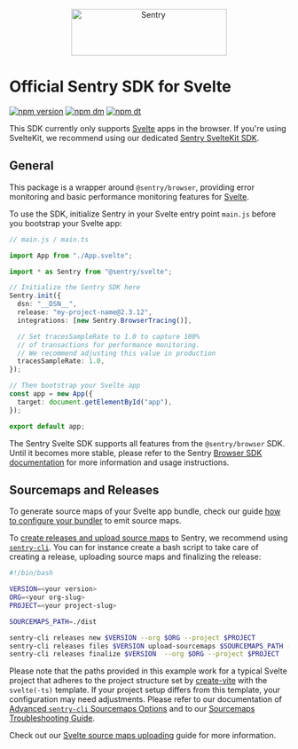 <p align="center">
  <a href="https://sentry.io/?utm_source=github&utm_medium=logo" target="_blank">
    <img src="https://sentry-brand.storage.googleapis.com/sentry-wordmark-dark-280x84.png" alt="Sentry" width="280" height="84">
  </a>
</p>

# Official Sentry SDK for Svelte

[![npm version](https://img.shields.io/npm/v/@sentry/svelte.svg)](https://www.npmjs.com/package/@sentry/svelte)
[![npm dm](https://img.shields.io/npm/dm/@sentry/svelte.svg)](https://www.npmjs.com/package/@sentry/svelte)
[![npm dt](https://img.shields.io/npm/dt/@sentry/svelte.svg)](https://www.npmjs.com/package/@sentry/svelte)

This SDK currently only supports [Svelte](https://svelte.dev/) apps in the browser.
If you're using SvelteKit, we recommend using our dedicated [Sentry SvelteKit SDK](https://github.com/getsentry/sentry-javascript/tree/develop/packages/sveltekit).

## General

This package is a wrapper around `@sentry/browser`, providing error monitoring and basic performance monitoring
features for [Svelte](https://svelte.dev/).

To use the SDK, initialize Sentry in your Svelte entry point `main.js` before you bootstrap your Svelte app:

```ts
// main.js / main.ts

import App from "./App.svelte";

import * as Sentry from "@sentry/svelte";

// Initialize the Sentry SDK here
Sentry.init({
  dsn: "__DSN__",
  release: "my-project-name@2.3.12",
  integrations: [new Sentry.BrowserTracing()],

  // Set tracesSampleRate to 1.0 to capture 100%
  // of transactions for performance monitoring.
  // We recommend adjusting this value in production
  tracesSampleRate: 1.0,
});

// Then bootstrap your Svelte app
const app = new App({
  target: document.getElementById("app"),
});

export default app;
```

The Sentry Svelte SDK supports all features from the `@sentry/browser` SDK. Until it becomes more stable, please refer to the Sentry [Browser SDK documentation](https://docs.sentry.io/platforms/javascript/) for more information and usage instructions.

## Sourcemaps and Releases

To generate source maps of your Svelte app bundle, check our guide [how to configure your bundler](https://docs.sentry.io/platforms/javascript/guides/svelte/sourcemaps/generating/) to emit source maps.

To [create releases and upload source maps](https://docs.sentry.io/platforms/javascript/sourcemaps/uploading/cli/) to Sentry, we recommend using [`sentry-cli`](https://github.com/getsentry/sentry-cli). You can for instance create a bash script to take care of creating a release, uploading source maps and finalizing the release:

```bash
#!/bin/bash

VERSION=<your version>
ORG=<your org-slug>
PROJECT=<your project-slug>

SOURCEMAPS_PATH=./dist

sentry-cli releases new $VERSION --org $ORG --project $PROJECT
sentry-cli releases files $VERSION upload-sourcemaps $SOURCEMAPS_PATH --org $ORG --project $PROJECT
sentry-cli releases finalize $VERSION  --org $ORG --project $PROJECT
```

Please note that the paths provided in this example work for a typical Svelte project that adheres to the project structure set by [create-vite](https://www.npmjs.com/package/create-vite) with the `svelte(-ts)` template. If your project setup differs from this template, your configuration may need adjustments. Please refer to our documentation of [Advanced `sentry-cli` Sourcemaps Options](https://docs.sentry.io/product/cli/releases/#sentry-cli-sourcemaps) and to our [Sourcemaps Troubleshooting Guide](https://docs.sentry.io/platforms/javascript/sourcemaps/troubleshooting_js/).

Check out our [Svelte source maps uploading](https://docs.sentry.io/platforms/javascript/guides/svelte/sourcemaps/uploading/) guide for more information.
